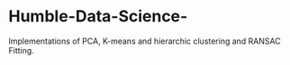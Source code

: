 # Humble-Data-Science-
Implementations of PCA, K-means and hierarchic clustering and RANSAC Fitting.
